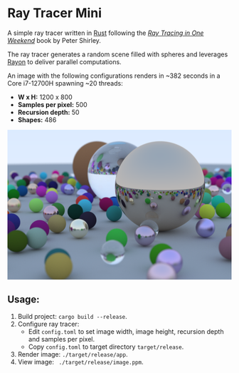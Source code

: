 # Ray Tracer Mini
A simple ray tracer written in [Rust](https://www.rust-lang.org/) following the [_Ray Tracing in One Weekend_](https://raytracing.github.io/books/RayTracingInOneWeekend.html) book by Peter Shirley.

The ray tracer generates a random scene filled with spheres and leverages [Rayon](https://github.com/rayon-rs/rayon) to deliver parallel computations. 

An image with the following configurations renders in ~382 seconds in a Core i7-12700H spawning ~20 threads:

- **W x H:** 1200 x 800
- **Samples per pixel:** 500
- **Recursion depth:** 50
- **Shapes:** 486

![Final Ray Traced Image](/img_history/image29.png)

## Usage:

1. Build project: `cargo build --release`.
2. Configure ray tracer:
   - Edit `config.toml` to set image width, image height, recursion depth and samples per pixel.
   - Copy `config.toml` to target directory `target/release`.
3. Render image: `./target/release/app`.
4. View image: ` ./target/release/image.ppm`.




